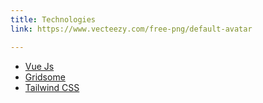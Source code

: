 ```yaml
---
title: Technologies
link: https://www.vecteezy.com/free-png/default-avatar

---
```

- [Vue Js](https://vuejs.org)
- [Gridsome](https://gridsome.org)
- [Tailwind CSS](https://tailwindui.com)